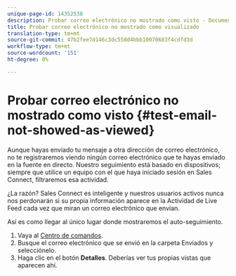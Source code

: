 ```yaml
---
unique-page-id: 14352538
description: Probar correo electrónico no mostrado como visto - Documentos de marketing - Documentación del producto
title: Probar correo electrónico no mostrado como visualizado
translation-type: tm+mt
source-git-commit: 47b2fee7d146c3dc558d4bbb10070683f4cdfd3d
workflow-type: tm+mt
source-wordcount: '151'
ht-degree: 0%

---
```



# Probar correo electrónico no mostrado como visto {#test-email-not-showed-as-viewed}

Aunque hayas enviado tu mensaje a otra dirección de correo electrónico, no te registraremos viendo ningún correo electrónico que te hayas enviado en la fuente en directo. Nuestro seguimiento está basado en dispositivos; siempre que utilice un equipo con el que haya iniciado sesión en Sales Connect, filtraremos esa actividad.

¿La razón? Sales Connect es inteligente y nuestros usuarios activos nunca nos perdonarán si su propia información aparece en la Actividad de Live Feed cada vez que miran un correo electrónico que envían.

Así es como llegar al único lugar donde mostraremos el auto-seguimiento.

1. Vaya al [Centro de comandos](http://toutapp.com/next#emails/command_center).
1. Busque el correo electrónico que se envió en la carpeta Enviados y selecciónelo.
1. Haga clic en el botón **Detalles**. Deberías ver tus propias vistas que aparecen ahí.

